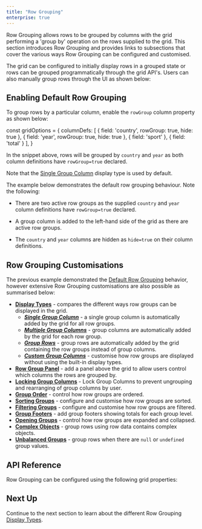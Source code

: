 ```yaml
---
title: "Row Grouping"
enterprise: true
---
```


Row Grouping allows rows to be grouped by columns with the grid performing a 'group by' operation on the rows supplied
to the grid. This section introduces Row Grouping and provides links to subsections that cover the various ways Row 
Grouping can be configured and customised.

The grid can be configured to initially display rows in a grouped state or rows can be grouped programmatically through 
the grid API's. Users can also manually group rows through the UI as shown below:

<image-caption src="grouping/resources/row-grouping.gif" maxWidth="90%" constrained="true" centered="true" alt="Row Grouping" toggledarkmode="true"></image-caption>

## Enabling Default Row Grouping

To group rows by a particular column, enable the `rowGroup` column property as shown below:

<snippet>
const gridOptions = {
    columnDefs: [
        { field: 'country', rowGroup: true, hide: true },
        { field: 'year', rowGroup: true, hide: true },
        { field: 'sport' },
        { field: 'total' }
    ],
}
</snippet>

In the snippet above, rows will be grouped by `country` and `year` as both column definitions have `rowGroup=true` declared.

Note that the [Single Group Column](../grouping-single-group-column/) display type is used by default.

The example below demonstrates the default row grouping behaviour. Note the following:

- There are two active row groups as the supplied `country` and `year` column definitions have `rowGroup=true` declared.

- A group column is added to the left-hand side of the grid as there are active row groups.

- The `country` and `year` columns are hidden as `hide=true` on their column definitions.

<grid-example title='Default Row Grouping' name='default-row-grouping' type='generated' options='{ "enterprise": true, "exampleHeight": 540, "modules": ["clientside", "rowgrouping"] }'></grid-example>

## Row Grouping Customisations

The previous example demonstrated the [Default Row Grouping](../grouping/#enabling-default-row-grouping) behavior, 
however extensive Row Grouping customisations are also possible as summarised below:

- **[Display Types](../grouping-display-types/)** - compares the different ways row groups can be displayed in the grid.
    - ***[Single Group Column](../grouping-single-group-column/)*** - a single group column is automatically added by the grid for all row groups.
    - ***[Multiple Group Columns](../grouping-multiple-group-columns/)*** - group columns are automatically added by the grid for each row group.
    - ***[Group Rows](../grouping-group-rows/)*** - group rows are automatically added by the grid containing the row groups instead of group columns.
    - ***[Custom Group Columns](../grouping-custom-group-columns/)*** - customise how row groups are displayed without using the built-in display types.
- **[Row Group Panel](../grouping-group-panel/)** - add a panel above the grid to allow users control which columns the rows are grouped by.
- **[Locking Group Columns](../grouping-locking-group-columns/)** - Lock Group Columns to prevent ungrouping and rearranging of group columns by user.
- **[Group Order](../grouping-group-order/)** - control how row groups are ordered.
- **[Sorting Groups](../grouping-sorting/)** - configure and customise how row groups are sorted.
- **[Filtering Groups](../grouping-filtering/)** - configure and customise how row groups are filtered.
- **[Group Footers](../grouping-footers/)** - add group footers showing totals for each group level.
- **[Opening Groups](../grouping-opening-groups/)** - control how row groups are expanded and collapsed.
- **[Complex Objects](../grouping-complex-objects/)** - group rows using row data contains complex objects.
- **[Unbalanced Groups](../grouping-unbalanced-groups/)** - group rows when there are `null` or `undefined` group values.

## API Reference

Row Grouping can be configured using the following grid properties:

<api-documentation source='grid-options/properties.json' section="rowGrouping"></api-documentation>

## Next Up

Continue to the next section to learn about the different Row Grouping [Display Types](../grouping-display-types/).
